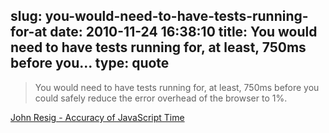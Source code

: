 slug: you-would-need-to-have-tests-running-for-at
date: 2010-11-24 16:38:10
title: You would need to have tests running for, at least, 750ms before you...
type: quote
---

> You would need to have tests running for, at least, 750ms before you could safely reduce the error overhead of the browser to 1%.

[John Resig - Accuracy of JavaScript Time](http://ejohn.org/blog/accuracy-of-javascript-time/)
